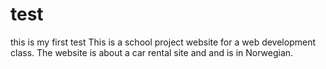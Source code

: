 # test
this is my first test 
This is a school project website for a web development class.
The website is about a car rental site and and is in Norwegian.
